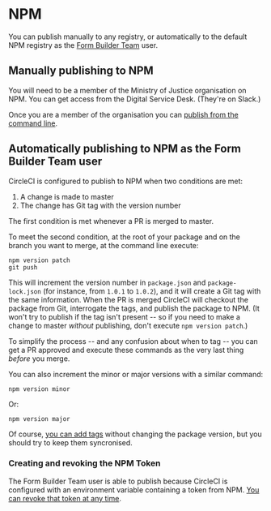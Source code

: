 # NPM

You can publish manually to any registry, or automatically to the default NPM registry as the [Form Builder Team](https://www.npmjs.com/~form-builder-team) user.

## Manually publishing to NPM

You will need to be a member of the Ministry of Justice organisation on NPM. You can get access from the Digital Service Desk. (They're on Slack.)

Once you are a member of the organisation you can [publish from the command line](https://docs.npmjs.com/cli/publish).

## Automatically publishing to NPM as the Form Builder Team user

CircleCI is configured to publish to NPM when two conditions are met:

1. A change is made to master
2. The change has Git tag with the version number

The first condition is met whenever a PR is merged to master.

To meet the second condition, at the root of your package and on the branch you want to merge, at the command line execute:

```
npm version patch
git push
```

This will increment the version number in `package.json` and `package-lock.json` (for instance, from `1.0.1` to `1.0.2`), and it will create a Git tag with the same information. When the PR is merged CircleCI will checkout the package from Git, interrogate the tags, and publish the package to NPM. (It won't try to publish if the tag isn't present -- so if you need to make a change to master _without_ publishing, don't execute `npm version patch`.)

To simplify the process -- and any confusion about when to tag -- you can get a PR approved and execute these commands as the very last thing _before_ you merge.

You can also increment the minor or major versions with a similar command:

```
npm version minor
```
Or:
```
npm version major
```
Of course, [you can add tags](https://git-scm.com/book/en/v2/Git-Basics-Tagging) without changing the package version, but you should try to keep them syncronised.

### Creating and revoking the NPM Token

The Form Builder Team user is able to publish because CircleCI is configured with an environment variable containing a token from NPM. [You can revoke that token at any time](https://www.npmjs.com/settings/form-builder-team/tokens). 